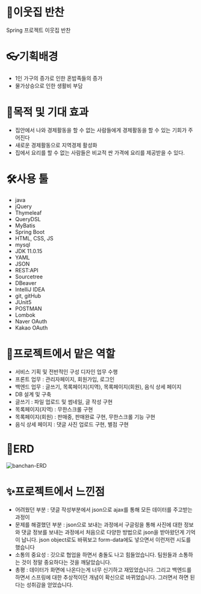 # 🍨이웃집 반찬
Spring 프로젝트 이웃집 반찬


# 👓기획배경
- 1인 가구의 증가로 인한 혼밥족들의 증가
- 물가상승으로 인한 생활비 부담


# 🎉목적 및 기대 효과
- 집안에서 나와 경제활동을 할 수 없는 사람들에게 경제활동을 할 수 있는 기회가 주어진다
- 새로운 경제활동으로 지역경제 활성화
- 집에서 요리를 할 수 없는 사람들은 비교적 싼 가격에 요리를 제공받을 수 있다.


# 🛠사용 툴
- java
- jQuery
- Thymeleaf
- QueryDSL
- MyBatis
- Spring Boot
- HTML, CSS, JS
- mysql
- JDK 11.0.15
- YAML
- JSON
- REST:API
- Sourcetree
- DBeaver
- IntelliJ IDEA
- git, gitHub
- JUnit5
- POSTMAN
- Lombok
- Naver OAuth
- Kakao OAuth

# 💪프로젝트에서 맡은 역할 
- 서비스 기획 및 전반적인 구성 디자인 업무 수행
- 프론트 업무 : 관리자페이지, 회원가입, 로그인
- 백엔드 업무 : 글쓰기, 목록페이지(지역), 목록페이지(회원), 음식 상세 페이지
- DB 설계 및 구축 
- 글쓰기 : 파일 업로드 및 썸네일, 글 작성 구현
- 목록페이지(지역) : 무한스크롤 구현
- 목록페이지(회원) : 판매중, 판매완료 구현, 무한스크롤 기능 구현
- 음식 상세 페이지 : 댓글 사진 업로드 구현, 별점 구현


# 🎈ERD
![banchan-ERD](https://user-images.githubusercontent.com/122762326/233344956-155e2a8b-a25d-4884-9bfd-a169503ed4cf.png)


# ✨프로젝트에서 느낀점
- 어려웠던 부분 
 : 댓글 작성부분에서 json으로 ajax를 통해 모든 데이터를 주고받는 과정이 
- 문제를 해결했던 부분
 : json으로 보내는 과정에서 구글링을 통해 사진에 대한 정보와 댓글 정보를 보내는 과정에서 처음으로 다양한 방법으로 json을 받아왔던게 기억이 납니다. json object로도 바꿔보고 form-data에도 넣으면서 이런저런 시도를 했습니다
- 소통의 중요성
 : 깃으로 협업을 하면서 충돌도 나고 힘들었습니다. 팀원들과 소통하는 것이 정말 중요하다는 것을 깨달았습니다. 
- 총평 
: 데이터가 화면에 나온다는게 너무 신기하고 재밌었습니다. 그리고 백엔드를 하면서 스프링에 대한 추상적이던 개념이 확신으로 바뀌었습니다. 그러면서 하면 된다는 성취감을 얻었습니다.
